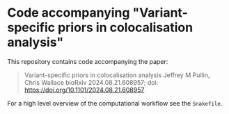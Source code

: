 # Code accompanying "Variant-specific priors in colocalisation analysis"

This repository contains code accompanying the paper:

> Variant-specific priors in colocalisation analysis
> Jeffrey M Pullin, Chris Wallace
> bioRxiv 2024.08.21.608957; doi: https://doi.org/10.1101/2024.08.21.608957

For a high level overview of the computational workflow see the `Snakefile`. 
